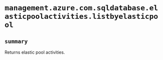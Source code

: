 # `management.azure.com.sqldatabase.elasticpoolactivities.listbyelasticpool`

## `summary`
Returns elastic pool activities.


